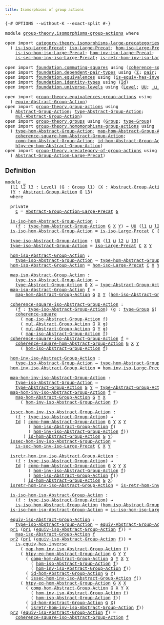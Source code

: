 ```yaml
---
title: Isomorphisms of group actions
---
```


<pre class="Agda"><a id="55" class="Symbol">{-#</a> <a id="59" class="Keyword">OPTIONS</a> <a id="67" class="Pragma">--without-K</a> <a id="79" class="Pragma">--exact-split</a> <a id="93" class="Symbol">#-}</a>

<a id="98" class="Keyword">module</a> <a id="105" href="group-theory.isomorphisms-group-actions.html" class="Module">group-theory.isomorphisms-group-actions</a> <a id="145" class="Keyword">where</a>

<a id="152" class="Keyword">open</a> <a id="157" class="Keyword">import</a> <a id="164" href="category-theory.isomorphisms-large-precategories.html" class="Module">category-theory.isomorphisms-large-precategories</a> <a id="213" class="Keyword">using</a>
  <a id="221" class="Symbol">(</a> <a id="223" href="category-theory.isomorphisms-large-precategories.html#1253" class="Function">is-iso-Large-Precat</a><a id="242" class="Symbol">;</a> <a id="244" href="category-theory.isomorphisms-large-precategories.html#1879" class="Function">iso-Large-Precat</a><a id="260" class="Symbol">;</a> <a id="262" href="category-theory.isomorphisms-large-precategories.html#2025" class="Function">hom-iso-Large-Precat</a><a id="282" class="Symbol">;</a>
    <a id="288" href="category-theory.isomorphisms-large-precategories.html#2127" class="Function">is-iso-hom-iso-Large-Precat</a><a id="315" class="Symbol">;</a> <a id="317" href="category-theory.isomorphisms-large-precategories.html#2280" class="Function">hom-inv-iso-Large-Precat</a><a id="341" class="Symbol">;</a>
    <a id="347" href="category-theory.isomorphisms-large-precategories.html#2400" class="Function">is-sec-hom-inv-iso-Large-Precat</a><a id="378" class="Symbol">;</a> <a id="380" href="category-theory.isomorphisms-large-precategories.html#2652" class="Function">is-retr-hom-inv-iso-Large-Precat</a><a id="412" class="Symbol">)</a>

<a id="415" class="Keyword">open</a> <a id="420" class="Keyword">import</a> <a id="427" href="foundation.commuting-squares.html" class="Module">foundation.commuting-squares</a> <a id="456" class="Keyword">using</a> <a id="462" class="Symbol">(</a><a id="463" href="foundation-core.commuting-squares.html#545" class="Function">coherence-square</a><a id="479" class="Symbol">)</a>
<a id="481" class="Keyword">open</a> <a id="486" class="Keyword">import</a> <a id="493" href="foundation.dependent-pair-types.html" class="Module">foundation.dependent-pair-types</a> <a id="525" class="Keyword">using</a> <a id="531" class="Symbol">(</a><a id="532" href="foundation-core.dependent-pair-types.html#515" class="Record">Σ</a><a id="533" class="Symbol">;</a> <a id="535" href="foundation-core.dependent-pair-types.html#588" class="InductiveConstructor">pair</a><a id="539" class="Symbol">;</a> <a id="541" href="foundation-core.dependent-pair-types.html#605" class="Field">pr1</a><a id="544" class="Symbol">;</a> <a id="546" href="foundation-core.dependent-pair-types.html#617" class="Field">pr2</a><a id="549" class="Symbol">)</a>
<a id="551" class="Keyword">open</a> <a id="556" class="Keyword">import</a> <a id="563" href="foundation.equivalences.html" class="Module">foundation.equivalences</a> <a id="587" class="Keyword">using</a> <a id="593" class="Symbol">(</a><a id="594" href="foundation-core.equivalences.html#3013" class="Function">is-equiv-has-inverse</a><a id="614" class="Symbol">)</a>
<a id="616" class="Keyword">open</a> <a id="621" class="Keyword">import</a> <a id="628" href="foundation.identity-types.html" class="Module">foundation.identity-types</a> <a id="654" class="Keyword">using</a> <a id="660" class="Symbol">(</a><a id="661" href="foundation-core.identity-types.html#1767" class="Datatype">Id</a><a id="663" class="Symbol">)</a>
<a id="665" class="Keyword">open</a> <a id="670" class="Keyword">import</a> <a id="677" href="foundation.universe-levels.html" class="Module">foundation.universe-levels</a> <a id="704" class="Keyword">using</a> <a id="710" class="Symbol">(</a><a id="711" href="Agda.Primitive.html#597" class="Postulate">Level</a><a id="716" class="Symbol">;</a> <a id="718" href="foundation-core.universe-levels.html#235" class="Primitive">UU</a><a id="720" class="Symbol">;</a> <a id="722" href="Agda.Primitive.html#810" class="Primitive Operator">_⊔_</a><a id="725" class="Symbol">)</a>

<a id="728" class="Keyword">open</a> <a id="733" class="Keyword">import</a> <a id="740" href="group-theory.equivalences-group-actions.html" class="Module">group-theory.equivalences-group-actions</a> <a id="780" class="Keyword">using</a>
  <a id="788" class="Symbol">(</a> <a id="790" href="group-theory.equivalences-group-actions.html#2536" class="Function">equiv-Abstract-Group-Action</a><a id="817" class="Symbol">)</a>
<a id="819" class="Keyword">open</a> <a id="824" class="Keyword">import</a> <a id="831" href="group-theory.group-actions.html" class="Module">group-theory.group-actions</a> <a id="858" class="Keyword">using</a>
  <a id="866" class="Symbol">(</a> <a id="868" href="group-theory.group-actions.html#1205" class="Function">Abstract-Group-Action</a><a id="889" class="Symbol">;</a> <a id="891" href="group-theory.group-actions.html#1514" class="Function">type-Abstract-Group-Action</a><a id="917" class="Symbol">;</a>
    <a id="923" href="group-theory.group-actions.html#1993" class="Function">mul-Abstract-Group-Action</a><a id="948" class="Symbol">)</a>
<a id="950" class="Keyword">open</a> <a id="955" class="Keyword">import</a> <a id="962" href="group-theory.groups.html" class="Module">group-theory.groups</a> <a id="982" class="Keyword">using</a> <a id="988" class="Symbol">(</a><a id="989" href="group-theory.groups.html#2481" class="Function">Group</a><a id="994" class="Symbol">;</a> <a id="996" href="group-theory.groups.html#2724" class="Function">type-Group</a><a id="1006" class="Symbol">)</a>
<a id="1008" class="Keyword">open</a> <a id="1013" class="Keyword">import</a> <a id="1020" href="group-theory.homomorphisms-group-actions.html" class="Module">group-theory.homomorphisms-group-actions</a> <a id="1061" class="Keyword">using</a>
  <a id="1069" class="Symbol">(</a> <a id="1071" href="group-theory.homomorphisms-group-actions.html#1555" class="Function">type-hom-Abstract-Group-Action</a><a id="1101" class="Symbol">;</a> <a id="1103" href="group-theory.homomorphisms-group-actions.html#1879" class="Function">map-hom-Abstract-Group-Action</a><a id="1132" class="Symbol">;</a>
    <a id="1138" href="group-theory.homomorphisms-group-actions.html#2025" class="Function">coherence-square-hom-Abstract-Group-Action</a><a id="1180" class="Symbol">;</a>
    <a id="1186" href="group-theory.homomorphisms-group-actions.html#2854" class="Function">comp-hom-Abstract-Group-Action</a><a id="1216" class="Symbol">;</a> <a id="1218" href="group-theory.homomorphisms-group-actions.html#2494" class="Function">id-hom-Abstract-Group-Action</a><a id="1246" class="Symbol">;</a>
    <a id="1252" href="group-theory.homomorphisms-group-actions.html#3922" class="Function">htpy-eq-hom-Abstract-Group-Action</a><a id="1285" class="Symbol">)</a>
<a id="1287" class="Keyword">open</a> <a id="1292" class="Keyword">import</a> <a id="1299" href="group-theory.precategory-of-group-actions.html" class="Module">group-theory.precategory-of-group-actions</a> <a id="1341" class="Keyword">using</a>
  <a id="1349" class="Symbol">(</a> <a id="1351" href="group-theory.precategory-of-group-actions.html#1152" class="Function">Abstract-Group-Action-Large-Precat</a><a id="1385" class="Symbol">)</a>
</pre>
## Definition

<pre class="Agda"><a id="1415" class="Keyword">module</a> <a id="1422" href="group-theory.isomorphisms-group-actions.html#1422" class="Module">_</a>
  <a id="1426" class="Symbol">{</a><a id="1427" href="group-theory.isomorphisms-group-actions.html#1427" class="Bound">l1</a> <a id="1430" href="group-theory.isomorphisms-group-actions.html#1430" class="Bound">l2</a> <a id="1433" href="group-theory.isomorphisms-group-actions.html#1433" class="Bound">l3</a> <a id="1436" class="Symbol">:</a> <a id="1438" href="Agda.Primitive.html#597" class="Postulate">Level</a><a id="1443" class="Symbol">}</a> <a id="1445" class="Symbol">(</a><a id="1446" href="group-theory.isomorphisms-group-actions.html#1446" class="Bound">G</a> <a id="1448" class="Symbol">:</a> <a id="1450" href="group-theory.groups.html#2481" class="Function">Group</a> <a id="1456" href="group-theory.isomorphisms-group-actions.html#1427" class="Bound">l1</a><a id="1458" class="Symbol">)</a> <a id="1460" class="Symbol">(</a><a id="1461" href="group-theory.isomorphisms-group-actions.html#1461" class="Bound">X</a> <a id="1463" class="Symbol">:</a> <a id="1465" href="group-theory.group-actions.html#1205" class="Function">Abstract-Group-Action</a> <a id="1487" href="group-theory.isomorphisms-group-actions.html#1446" class="Bound">G</a> <a id="1489" href="group-theory.isomorphisms-group-actions.html#1430" class="Bound">l2</a><a id="1491" class="Symbol">)</a>
  <a id="1495" class="Symbol">(</a><a id="1496" href="group-theory.isomorphisms-group-actions.html#1496" class="Bound">Y</a> <a id="1498" class="Symbol">:</a> <a id="1500" href="group-theory.group-actions.html#1205" class="Function">Abstract-Group-Action</a> <a id="1522" href="group-theory.isomorphisms-group-actions.html#1446" class="Bound">G</a> <a id="1524" href="group-theory.isomorphisms-group-actions.html#1433" class="Bound">l3</a><a id="1526" class="Symbol">)</a>
  <a id="1530" class="Keyword">where</a>

  <a id="1539" class="Keyword">private</a>
    <a id="1551" href="group-theory.isomorphisms-group-actions.html#1551" class="Function">C</a> <a id="1553" class="Symbol">=</a> <a id="1555" href="group-theory.precategory-of-group-actions.html#1152" class="Function">Abstract-Group-Action-Large-Precat</a> <a id="1590" href="group-theory.isomorphisms-group-actions.html#1446" class="Bound">G</a>

  <a id="1595" href="group-theory.isomorphisms-group-actions.html#1595" class="Function">is-iso-hom-Abstract-Group-Action</a> <a id="1628" class="Symbol">:</a>
    <a id="1634" class="Symbol">(</a><a id="1635" href="group-theory.isomorphisms-group-actions.html#1635" class="Bound">f</a> <a id="1637" class="Symbol">:</a> <a id="1639" href="group-theory.homomorphisms-group-actions.html#1555" class="Function">type-hom-Abstract-Group-Action</a> <a id="1670" href="group-theory.isomorphisms-group-actions.html#1446" class="Bound">G</a> <a id="1672" href="group-theory.isomorphisms-group-actions.html#1461" class="Bound">X</a> <a id="1674" href="group-theory.isomorphisms-group-actions.html#1496" class="Bound">Y</a><a id="1675" class="Symbol">)</a> <a id="1677" class="Symbol">→</a> <a id="1679" href="foundation-core.universe-levels.html#235" class="Primitive">UU</a> <a id="1682" class="Symbol">(</a><a id="1683" href="group-theory.isomorphisms-group-actions.html#1427" class="Bound">l1</a> <a id="1686" href="Agda.Primitive.html#810" class="Primitive Operator">⊔</a> <a id="1688" href="group-theory.isomorphisms-group-actions.html#1430" class="Bound">l2</a> <a id="1691" href="Agda.Primitive.html#810" class="Primitive Operator">⊔</a> <a id="1693" href="group-theory.isomorphisms-group-actions.html#1433" class="Bound">l3</a><a id="1695" class="Symbol">)</a>
  <a id="1699" href="group-theory.isomorphisms-group-actions.html#1595" class="Function">is-iso-hom-Abstract-Group-Action</a> <a id="1732" class="Symbol">=</a> <a id="1734" href="category-theory.isomorphisms-large-precategories.html#1253" class="Function">is-iso-Large-Precat</a> <a id="1754" href="group-theory.isomorphisms-group-actions.html#1551" class="Function">C</a> <a id="1756" class="Symbol">{</a><a id="1757" class="Argument">X</a> <a id="1759" class="Symbol">=</a> <a id="1761" href="group-theory.isomorphisms-group-actions.html#1461" class="Bound">X</a><a id="1762" class="Symbol">}</a> <a id="1764" class="Symbol">{</a><a id="1765" class="Argument">Y</a> <a id="1767" class="Symbol">=</a> <a id="1769" href="group-theory.isomorphisms-group-actions.html#1496" class="Bound">Y</a><a id="1770" class="Symbol">}</a>

  <a id="1775" href="group-theory.isomorphisms-group-actions.html#1775" class="Function">type-iso-Abstract-Group-Action</a> <a id="1806" class="Symbol">:</a> <a id="1808" href="foundation-core.universe-levels.html#235" class="Primitive">UU</a> <a id="1811" class="Symbol">(</a><a id="1812" href="group-theory.isomorphisms-group-actions.html#1427" class="Bound">l1</a> <a id="1815" href="Agda.Primitive.html#810" class="Primitive Operator">⊔</a> <a id="1817" href="group-theory.isomorphisms-group-actions.html#1430" class="Bound">l2</a> <a id="1820" href="Agda.Primitive.html#810" class="Primitive Operator">⊔</a> <a id="1822" href="group-theory.isomorphisms-group-actions.html#1433" class="Bound">l3</a><a id="1824" class="Symbol">)</a>
  <a id="1828" href="group-theory.isomorphisms-group-actions.html#1775" class="Function">type-iso-Abstract-Group-Action</a> <a id="1859" class="Symbol">=</a> <a id="1861" href="category-theory.isomorphisms-large-precategories.html#1879" class="Function">iso-Large-Precat</a> <a id="1878" href="group-theory.isomorphisms-group-actions.html#1551" class="Function">C</a> <a id="1880" href="group-theory.isomorphisms-group-actions.html#1461" class="Bound">X</a> <a id="1882" href="group-theory.isomorphisms-group-actions.html#1496" class="Bound">Y</a>

  <a id="1887" href="group-theory.isomorphisms-group-actions.html#1887" class="Function">hom-iso-Abstract-Group-Action</a> <a id="1917" class="Symbol">:</a>
    <a id="1923" href="group-theory.isomorphisms-group-actions.html#1775" class="Function">type-iso-Abstract-Group-Action</a> <a id="1954" class="Symbol">→</a> <a id="1956" href="group-theory.homomorphisms-group-actions.html#1555" class="Function">type-hom-Abstract-Group-Action</a> <a id="1987" href="group-theory.isomorphisms-group-actions.html#1446" class="Bound">G</a> <a id="1989" href="group-theory.isomorphisms-group-actions.html#1461" class="Bound">X</a> <a id="1991" href="group-theory.isomorphisms-group-actions.html#1496" class="Bound">Y</a>
  <a id="1995" href="group-theory.isomorphisms-group-actions.html#1887" class="Function">hom-iso-Abstract-Group-Action</a> <a id="2025" class="Symbol">=</a> <a id="2027" href="category-theory.isomorphisms-large-precategories.html#2025" class="Function">hom-iso-Large-Precat</a> <a id="2048" href="group-theory.isomorphisms-group-actions.html#1551" class="Function">C</a> <a id="2050" href="group-theory.isomorphisms-group-actions.html#1461" class="Bound">X</a> <a id="2052" href="group-theory.isomorphisms-group-actions.html#1496" class="Bound">Y</a>

  <a id="2057" href="group-theory.isomorphisms-group-actions.html#2057" class="Function">map-iso-Abstract-Group-Action</a> <a id="2087" class="Symbol">:</a>
    <a id="2093" href="group-theory.isomorphisms-group-actions.html#1775" class="Function">type-iso-Abstract-Group-Action</a> <a id="2124" class="Symbol">→</a>
    <a id="2130" href="group-theory.group-actions.html#1514" class="Function">type-Abstract-Group-Action</a> <a id="2157" href="group-theory.isomorphisms-group-actions.html#1446" class="Bound">G</a> <a id="2159" href="group-theory.isomorphisms-group-actions.html#1461" class="Bound">X</a> <a id="2161" class="Symbol">→</a> <a id="2163" href="group-theory.group-actions.html#1514" class="Function">type-Abstract-Group-Action</a> <a id="2190" href="group-theory.isomorphisms-group-actions.html#1446" class="Bound">G</a> <a id="2192" href="group-theory.isomorphisms-group-actions.html#1496" class="Bound">Y</a>
  <a id="2196" href="group-theory.isomorphisms-group-actions.html#2057" class="Function">map-iso-Abstract-Group-Action</a> <a id="2226" href="group-theory.isomorphisms-group-actions.html#2226" class="Bound">f</a> <a id="2228" class="Symbol">=</a>
    <a id="2234" href="group-theory.homomorphisms-group-actions.html#1879" class="Function">map-hom-Abstract-Group-Action</a> <a id="2264" href="group-theory.isomorphisms-group-actions.html#1446" class="Bound">G</a> <a id="2266" href="group-theory.isomorphisms-group-actions.html#1461" class="Bound">X</a> <a id="2268" href="group-theory.isomorphisms-group-actions.html#1496" class="Bound">Y</a> <a id="2270" class="Symbol">(</a><a id="2271" href="group-theory.isomorphisms-group-actions.html#1887" class="Function">hom-iso-Abstract-Group-Action</a> <a id="2301" href="group-theory.isomorphisms-group-actions.html#2226" class="Bound">f</a><a id="2302" class="Symbol">)</a>

  <a id="2307" href="group-theory.isomorphisms-group-actions.html#2307" class="Function">coherence-square-iso-Abstract-Group-Action</a> <a id="2350" class="Symbol">:</a>
    <a id="2356" class="Symbol">(</a><a id="2357" href="group-theory.isomorphisms-group-actions.html#2357" class="Bound">f</a> <a id="2359" class="Symbol">:</a> <a id="2361" href="group-theory.isomorphisms-group-actions.html#1775" class="Function">type-iso-Abstract-Group-Action</a><a id="2391" class="Symbol">)</a> <a id="2393" class="Symbol">(</a><a id="2394" href="group-theory.isomorphisms-group-actions.html#2394" class="Bound">g</a> <a id="2396" class="Symbol">:</a> <a id="2398" href="group-theory.groups.html#2724" class="Function">type-Group</a> <a id="2409" href="group-theory.isomorphisms-group-actions.html#1446" class="Bound">G</a><a id="2410" class="Symbol">)</a> <a id="2412" class="Symbol">→</a>
    <a id="2418" href="foundation-core.commuting-squares.html#545" class="Function">coherence-square</a>
      <a id="2441" class="Symbol">(</a> <a id="2443" href="group-theory.isomorphisms-group-actions.html#2057" class="Function">map-iso-Abstract-Group-Action</a> <a id="2473" href="group-theory.isomorphisms-group-actions.html#2357" class="Bound">f</a><a id="2474" class="Symbol">)</a>
      <a id="2482" class="Symbol">(</a> <a id="2484" href="group-theory.group-actions.html#1993" class="Function">mul-Abstract-Group-Action</a> <a id="2510" href="group-theory.isomorphisms-group-actions.html#1446" class="Bound">G</a> <a id="2512" href="group-theory.isomorphisms-group-actions.html#1461" class="Bound">X</a> <a id="2514" href="group-theory.isomorphisms-group-actions.html#2394" class="Bound">g</a><a id="2515" class="Symbol">)</a>
      <a id="2523" class="Symbol">(</a> <a id="2525" href="group-theory.group-actions.html#1993" class="Function">mul-Abstract-Group-Action</a> <a id="2551" href="group-theory.isomorphisms-group-actions.html#1446" class="Bound">G</a> <a id="2553" href="group-theory.isomorphisms-group-actions.html#1496" class="Bound">Y</a> <a id="2555" href="group-theory.isomorphisms-group-actions.html#2394" class="Bound">g</a><a id="2556" class="Symbol">)</a>
      <a id="2564" class="Symbol">(</a> <a id="2566" href="group-theory.isomorphisms-group-actions.html#2057" class="Function">map-iso-Abstract-Group-Action</a> <a id="2596" href="group-theory.isomorphisms-group-actions.html#2357" class="Bound">f</a><a id="2597" class="Symbol">)</a>
  <a id="2601" href="group-theory.isomorphisms-group-actions.html#2307" class="Function">coherence-square-iso-Abstract-Group-Action</a> <a id="2644" href="group-theory.isomorphisms-group-actions.html#2644" class="Bound">f</a> <a id="2646" class="Symbol">=</a>
    <a id="2652" href="group-theory.homomorphisms-group-actions.html#2025" class="Function">coherence-square-hom-Abstract-Group-Action</a> <a id="2695" href="group-theory.isomorphisms-group-actions.html#1446" class="Bound">G</a> <a id="2697" href="group-theory.isomorphisms-group-actions.html#1461" class="Bound">X</a> <a id="2699" href="group-theory.isomorphisms-group-actions.html#1496" class="Bound">Y</a>
      <a id="2707" class="Symbol">(</a> <a id="2709" href="group-theory.isomorphisms-group-actions.html#1887" class="Function">hom-iso-Abstract-Group-Action</a> <a id="2739" href="group-theory.isomorphisms-group-actions.html#2644" class="Bound">f</a><a id="2740" class="Symbol">)</a>

  <a id="2745" href="group-theory.isomorphisms-group-actions.html#2745" class="Function">hom-inv-iso-Abstract-Group-Action</a> <a id="2779" class="Symbol">:</a>
    <a id="2785" href="group-theory.isomorphisms-group-actions.html#1775" class="Function">type-iso-Abstract-Group-Action</a> <a id="2816" class="Symbol">→</a> <a id="2818" href="group-theory.homomorphisms-group-actions.html#1555" class="Function">type-hom-Abstract-Group-Action</a> <a id="2849" href="group-theory.isomorphisms-group-actions.html#1446" class="Bound">G</a> <a id="2851" href="group-theory.isomorphisms-group-actions.html#1496" class="Bound">Y</a> <a id="2853" href="group-theory.isomorphisms-group-actions.html#1461" class="Bound">X</a>
  <a id="2857" href="group-theory.isomorphisms-group-actions.html#2745" class="Function">hom-inv-iso-Abstract-Group-Action</a> <a id="2891" class="Symbol">=</a> <a id="2893" href="category-theory.isomorphisms-large-precategories.html#2280" class="Function">hom-inv-iso-Large-Precat</a> <a id="2918" href="group-theory.isomorphisms-group-actions.html#1551" class="Function">C</a> <a id="2920" href="group-theory.isomorphisms-group-actions.html#1461" class="Bound">X</a> <a id="2922" href="group-theory.isomorphisms-group-actions.html#1496" class="Bound">Y</a>

  <a id="2927" href="group-theory.isomorphisms-group-actions.html#2927" class="Function">map-hom-inv-iso-Abstract-Group-Action</a> <a id="2965" class="Symbol">:</a>
    <a id="2971" href="group-theory.isomorphisms-group-actions.html#1775" class="Function">type-iso-Abstract-Group-Action</a> <a id="3002" class="Symbol">→</a>
    <a id="3008" href="group-theory.group-actions.html#1514" class="Function">type-Abstract-Group-Action</a> <a id="3035" href="group-theory.isomorphisms-group-actions.html#1446" class="Bound">G</a> <a id="3037" href="group-theory.isomorphisms-group-actions.html#1496" class="Bound">Y</a> <a id="3039" class="Symbol">→</a> <a id="3041" href="group-theory.group-actions.html#1514" class="Function">type-Abstract-Group-Action</a> <a id="3068" href="group-theory.isomorphisms-group-actions.html#1446" class="Bound">G</a> <a id="3070" href="group-theory.isomorphisms-group-actions.html#1461" class="Bound">X</a>
  <a id="3074" href="group-theory.isomorphisms-group-actions.html#2927" class="Function">map-hom-inv-iso-Abstract-Group-Action</a> <a id="3112" href="group-theory.isomorphisms-group-actions.html#3112" class="Bound">f</a> <a id="3114" class="Symbol">=</a>
    <a id="3120" href="group-theory.homomorphisms-group-actions.html#1879" class="Function">map-hom-Abstract-Group-Action</a> <a id="3150" href="group-theory.isomorphisms-group-actions.html#1446" class="Bound">G</a> <a id="3152" href="group-theory.isomorphisms-group-actions.html#1496" class="Bound">Y</a> <a id="3154" href="group-theory.isomorphisms-group-actions.html#1461" class="Bound">X</a>
      <a id="3162" class="Symbol">(</a> <a id="3164" href="group-theory.isomorphisms-group-actions.html#2745" class="Function">hom-inv-iso-Abstract-Group-Action</a> <a id="3198" href="group-theory.isomorphisms-group-actions.html#3112" class="Bound">f</a><a id="3199" class="Symbol">)</a>

  <a id="3204" href="group-theory.isomorphisms-group-actions.html#3204" class="Function">issec-hom-inv-iso-Abstract-Group-Action</a> <a id="3244" class="Symbol">:</a>
    <a id="3250" class="Symbol">(</a><a id="3251" href="group-theory.isomorphisms-group-actions.html#3251" class="Bound">f</a> <a id="3253" class="Symbol">:</a> <a id="3255" href="group-theory.isomorphisms-group-actions.html#1775" class="Function">type-iso-Abstract-Group-Action</a><a id="3285" class="Symbol">)</a> <a id="3287" class="Symbol">→</a>
    <a id="3293" href="foundation-core.identity-types.html#1767" class="Datatype">Id</a> <a id="3296" class="Symbol">(</a> <a id="3298" href="group-theory.homomorphisms-group-actions.html#2854" class="Function">comp-hom-Abstract-Group-Action</a> <a id="3329" href="group-theory.isomorphisms-group-actions.html#1446" class="Bound">G</a> <a id="3331" href="group-theory.isomorphisms-group-actions.html#1496" class="Bound">Y</a> <a id="3333" href="group-theory.isomorphisms-group-actions.html#1461" class="Bound">X</a> <a id="3335" href="group-theory.isomorphisms-group-actions.html#1496" class="Bound">Y</a>
         <a id="3346" class="Symbol">(</a> <a id="3348" href="group-theory.isomorphisms-group-actions.html#1887" class="Function">hom-iso-Abstract-Group-Action</a> <a id="3378" href="group-theory.isomorphisms-group-actions.html#3251" class="Bound">f</a><a id="3379" class="Symbol">)</a>
         <a id="3390" class="Symbol">(</a> <a id="3392" href="group-theory.isomorphisms-group-actions.html#2745" class="Function">hom-inv-iso-Abstract-Group-Action</a> <a id="3426" href="group-theory.isomorphisms-group-actions.html#3251" class="Bound">f</a><a id="3427" class="Symbol">))</a>
       <a id="3437" class="Symbol">(</a> <a id="3439" href="group-theory.homomorphisms-group-actions.html#2494" class="Function">id-hom-Abstract-Group-Action</a> <a id="3468" href="group-theory.isomorphisms-group-actions.html#1446" class="Bound">G</a> <a id="3470" href="group-theory.isomorphisms-group-actions.html#1496" class="Bound">Y</a><a id="3471" class="Symbol">)</a>
  <a id="3475" href="group-theory.isomorphisms-group-actions.html#3204" class="Function">issec-hom-inv-iso-Abstract-Group-Action</a> <a id="3515" class="Symbol">=</a>
    <a id="3521" href="category-theory.isomorphisms-large-precategories.html#2400" class="Function">is-sec-hom-inv-iso-Large-Precat</a> <a id="3553" href="group-theory.isomorphisms-group-actions.html#1551" class="Function">C</a> <a id="3555" href="group-theory.isomorphisms-group-actions.html#1461" class="Bound">X</a> <a id="3557" href="group-theory.isomorphisms-group-actions.html#1496" class="Bound">Y</a>

  <a id="3562" href="group-theory.isomorphisms-group-actions.html#3562" class="Function">isretr-hom-inv-iso-Abstract-Group-Action</a> <a id="3603" class="Symbol">:</a>
    <a id="3609" class="Symbol">(</a><a id="3610" href="group-theory.isomorphisms-group-actions.html#3610" class="Bound">f</a> <a id="3612" class="Symbol">:</a> <a id="3614" href="group-theory.isomorphisms-group-actions.html#1775" class="Function">type-iso-Abstract-Group-Action</a><a id="3644" class="Symbol">)</a> <a id="3646" class="Symbol">→</a>
    <a id="3652" href="foundation-core.identity-types.html#1767" class="Datatype">Id</a> <a id="3655" class="Symbol">(</a> <a id="3657" href="group-theory.homomorphisms-group-actions.html#2854" class="Function">comp-hom-Abstract-Group-Action</a> <a id="3688" href="group-theory.isomorphisms-group-actions.html#1446" class="Bound">G</a> <a id="3690" href="group-theory.isomorphisms-group-actions.html#1461" class="Bound">X</a> <a id="3692" href="group-theory.isomorphisms-group-actions.html#1496" class="Bound">Y</a> <a id="3694" href="group-theory.isomorphisms-group-actions.html#1461" class="Bound">X</a>
         <a id="3705" class="Symbol">(</a> <a id="3707" href="group-theory.isomorphisms-group-actions.html#2745" class="Function">hom-inv-iso-Abstract-Group-Action</a> <a id="3741" href="group-theory.isomorphisms-group-actions.html#3610" class="Bound">f</a><a id="3742" class="Symbol">)</a>
         <a id="3753" class="Symbol">(</a> <a id="3755" href="group-theory.isomorphisms-group-actions.html#1887" class="Function">hom-iso-Abstract-Group-Action</a> <a id="3785" href="group-theory.isomorphisms-group-actions.html#3610" class="Bound">f</a><a id="3786" class="Symbol">))</a>
       <a id="3796" class="Symbol">(</a> <a id="3798" href="group-theory.homomorphisms-group-actions.html#2494" class="Function">id-hom-Abstract-Group-Action</a> <a id="3827" href="group-theory.isomorphisms-group-actions.html#1446" class="Bound">G</a> <a id="3829" href="group-theory.isomorphisms-group-actions.html#1461" class="Bound">X</a><a id="3830" class="Symbol">)</a>
  <a id="3834" href="group-theory.isomorphisms-group-actions.html#3562" class="Function">isretr-hom-inv-iso-Abstract-Group-Action</a> <a id="3875" class="Symbol">=</a> <a id="3877" href="category-theory.isomorphisms-large-precategories.html#2652" class="Function">is-retr-hom-inv-iso-Large-Precat</a> <a id="3910" href="group-theory.isomorphisms-group-actions.html#1551" class="Function">C</a> <a id="3912" href="group-theory.isomorphisms-group-actions.html#1461" class="Bound">X</a> <a id="3914" href="group-theory.isomorphisms-group-actions.html#1496" class="Bound">Y</a>

  <a id="3919" href="group-theory.isomorphisms-group-actions.html#3919" class="Function">is-iso-hom-iso-Abstract-Group-Action</a> <a id="3956" class="Symbol">:</a>
    <a id="3962" class="Symbol">(</a><a id="3963" href="group-theory.isomorphisms-group-actions.html#3963" class="Bound">f</a> <a id="3965" class="Symbol">:</a> <a id="3967" href="group-theory.isomorphisms-group-actions.html#1775" class="Function">type-iso-Abstract-Group-Action</a><a id="3997" class="Symbol">)</a> <a id="3999" class="Symbol">→</a>
    <a id="4005" href="group-theory.isomorphisms-group-actions.html#1595" class="Function">is-iso-hom-Abstract-Group-Action</a> <a id="4038" class="Symbol">(</a><a id="4039" href="group-theory.isomorphisms-group-actions.html#1887" class="Function">hom-iso-Abstract-Group-Action</a> <a id="4069" href="group-theory.isomorphisms-group-actions.html#3963" class="Bound">f</a><a id="4070" class="Symbol">)</a>
  <a id="4074" href="group-theory.isomorphisms-group-actions.html#3919" class="Function">is-iso-hom-iso-Abstract-Group-Action</a> <a id="4111" class="Symbol">=</a> <a id="4113" href="category-theory.isomorphisms-large-precategories.html#2127" class="Function">is-iso-hom-iso-Large-Precat</a> <a id="4141" href="group-theory.isomorphisms-group-actions.html#1551" class="Function">C</a> <a id="4143" href="group-theory.isomorphisms-group-actions.html#1461" class="Bound">X</a> <a id="4145" href="group-theory.isomorphisms-group-actions.html#1496" class="Bound">Y</a>

  <a id="4150" href="group-theory.isomorphisms-group-actions.html#4150" class="Function">equiv-iso-Abstract-Group-Action</a> <a id="4182" class="Symbol">:</a>
    <a id="4188" href="group-theory.isomorphisms-group-actions.html#1775" class="Function">type-iso-Abstract-Group-Action</a> <a id="4219" class="Symbol">→</a> <a id="4221" href="group-theory.equivalences-group-actions.html#2536" class="Function">equiv-Abstract-Group-Action</a> <a id="4249" href="group-theory.isomorphisms-group-actions.html#1446" class="Bound">G</a> <a id="4251" href="group-theory.isomorphisms-group-actions.html#1461" class="Bound">X</a> <a id="4253" href="group-theory.isomorphisms-group-actions.html#1496" class="Bound">Y</a>
  <a id="4257" href="foundation-core.dependent-pair-types.html#605" class="Field">pr1</a> <a id="4261" class="Symbol">(</a><a id="4262" href="foundation-core.dependent-pair-types.html#605" class="Field">pr1</a> <a id="4266" class="Symbol">(</a><a id="4267" href="group-theory.isomorphisms-group-actions.html#4150" class="Function">equiv-iso-Abstract-Group-Action</a> <a id="4299" href="group-theory.isomorphisms-group-actions.html#4299" class="Bound">f</a><a id="4300" class="Symbol">))</a> <a id="4303" class="Symbol">=</a>
    <a id="4309" href="group-theory.isomorphisms-group-actions.html#2057" class="Function">map-iso-Abstract-Group-Action</a> <a id="4339" href="group-theory.isomorphisms-group-actions.html#4299" class="Bound">f</a>
  <a id="4343" href="foundation-core.dependent-pair-types.html#617" class="Field">pr2</a> <a id="4347" class="Symbol">(</a><a id="4348" href="foundation-core.dependent-pair-types.html#605" class="Field">pr1</a> <a id="4352" class="Symbol">(</a><a id="4353" href="group-theory.isomorphisms-group-actions.html#4150" class="Function">equiv-iso-Abstract-Group-Action</a> <a id="4385" href="group-theory.isomorphisms-group-actions.html#4385" class="Bound">f</a><a id="4386" class="Symbol">))</a> <a id="4389" class="Symbol">=</a>
    <a id="4395" href="foundation-core.equivalences.html#3013" class="Function">is-equiv-has-inverse</a>
      <a id="4422" class="Symbol">(</a> <a id="4424" href="group-theory.isomorphisms-group-actions.html#2927" class="Function">map-hom-inv-iso-Abstract-Group-Action</a> <a id="4462" href="group-theory.isomorphisms-group-actions.html#4385" class="Bound">f</a><a id="4463" class="Symbol">)</a>
      <a id="4471" class="Symbol">(</a> <a id="4473" href="group-theory.homomorphisms-group-actions.html#3922" class="Function">htpy-eq-hom-Abstract-Group-Action</a> <a id="4507" href="group-theory.isomorphisms-group-actions.html#1446" class="Bound">G</a> <a id="4509" href="group-theory.isomorphisms-group-actions.html#1496" class="Bound">Y</a> <a id="4511" href="group-theory.isomorphisms-group-actions.html#1496" class="Bound">Y</a>
        <a id="4521" class="Symbol">(</a> <a id="4523" href="group-theory.homomorphisms-group-actions.html#2854" class="Function">comp-hom-Abstract-Group-Action</a> <a id="4554" href="group-theory.isomorphisms-group-actions.html#1446" class="Bound">G</a> <a id="4556" href="group-theory.isomorphisms-group-actions.html#1496" class="Bound">Y</a> <a id="4558" href="group-theory.isomorphisms-group-actions.html#1461" class="Bound">X</a> <a id="4560" href="group-theory.isomorphisms-group-actions.html#1496" class="Bound">Y</a>
          <a id="4572" class="Symbol">(</a> <a id="4574" href="group-theory.isomorphisms-group-actions.html#1887" class="Function">hom-iso-Abstract-Group-Action</a> <a id="4604" href="group-theory.isomorphisms-group-actions.html#4385" class="Bound">f</a><a id="4605" class="Symbol">)</a>
          <a id="4617" class="Symbol">(</a> <a id="4619" href="group-theory.isomorphisms-group-actions.html#2745" class="Function">hom-inv-iso-Abstract-Group-Action</a> <a id="4653" href="group-theory.isomorphisms-group-actions.html#4385" class="Bound">f</a><a id="4654" class="Symbol">))</a>
        <a id="4665" class="Symbol">(</a> <a id="4667" href="group-theory.homomorphisms-group-actions.html#2494" class="Function">id-hom-Abstract-Group-Action</a> <a id="4696" href="group-theory.isomorphisms-group-actions.html#1446" class="Bound">G</a> <a id="4698" href="group-theory.isomorphisms-group-actions.html#1496" class="Bound">Y</a><a id="4699" class="Symbol">)</a>
        <a id="4709" class="Symbol">(</a> <a id="4711" href="group-theory.isomorphisms-group-actions.html#3204" class="Function">issec-hom-inv-iso-Abstract-Group-Action</a> <a id="4751" href="group-theory.isomorphisms-group-actions.html#4385" class="Bound">f</a><a id="4752" class="Symbol">))</a>
      <a id="4761" class="Symbol">(</a> <a id="4763" href="group-theory.homomorphisms-group-actions.html#3922" class="Function">htpy-eq-hom-Abstract-Group-Action</a> <a id="4797" href="group-theory.isomorphisms-group-actions.html#1446" class="Bound">G</a> <a id="4799" href="group-theory.isomorphisms-group-actions.html#1461" class="Bound">X</a> <a id="4801" href="group-theory.isomorphisms-group-actions.html#1461" class="Bound">X</a>
        <a id="4811" class="Symbol">(</a> <a id="4813" href="group-theory.homomorphisms-group-actions.html#2854" class="Function">comp-hom-Abstract-Group-Action</a> <a id="4844" href="group-theory.isomorphisms-group-actions.html#1446" class="Bound">G</a> <a id="4846" href="group-theory.isomorphisms-group-actions.html#1461" class="Bound">X</a> <a id="4848" href="group-theory.isomorphisms-group-actions.html#1496" class="Bound">Y</a> <a id="4850" href="group-theory.isomorphisms-group-actions.html#1461" class="Bound">X</a>
          <a id="4862" class="Symbol">(</a> <a id="4864" href="group-theory.isomorphisms-group-actions.html#2745" class="Function">hom-inv-iso-Abstract-Group-Action</a> <a id="4898" href="group-theory.isomorphisms-group-actions.html#4385" class="Bound">f</a><a id="4899" class="Symbol">)</a>
          <a id="4911" class="Symbol">(</a> <a id="4913" href="group-theory.isomorphisms-group-actions.html#1887" class="Function">hom-iso-Abstract-Group-Action</a> <a id="4943" href="group-theory.isomorphisms-group-actions.html#4385" class="Bound">f</a><a id="4944" class="Symbol">))</a>
        <a id="4955" class="Symbol">(</a> <a id="4957" href="group-theory.homomorphisms-group-actions.html#2494" class="Function">id-hom-Abstract-Group-Action</a> <a id="4986" href="group-theory.isomorphisms-group-actions.html#1446" class="Bound">G</a> <a id="4988" href="group-theory.isomorphisms-group-actions.html#1461" class="Bound">X</a><a id="4989" class="Symbol">)</a>
        <a id="4999" class="Symbol">(</a> <a id="5001" href="group-theory.isomorphisms-group-actions.html#3562" class="Function">isretr-hom-inv-iso-Abstract-Group-Action</a> <a id="5042" href="group-theory.isomorphisms-group-actions.html#4385" class="Bound">f</a><a id="5043" class="Symbol">))</a>
  <a id="5048" href="foundation-core.dependent-pair-types.html#617" class="Field">pr2</a> <a id="5052" class="Symbol">(</a><a id="5053" href="group-theory.isomorphisms-group-actions.html#4150" class="Function">equiv-iso-Abstract-Group-Action</a> <a id="5085" href="group-theory.isomorphisms-group-actions.html#5085" class="Bound">f</a><a id="5086" class="Symbol">)</a> <a id="5088" class="Symbol">=</a>
    <a id="5094" href="group-theory.isomorphisms-group-actions.html#2307" class="Function">coherence-square-iso-Abstract-Group-Action</a> <a id="5137" href="group-theory.isomorphisms-group-actions.html#5085" class="Bound">f</a>
</pre>
